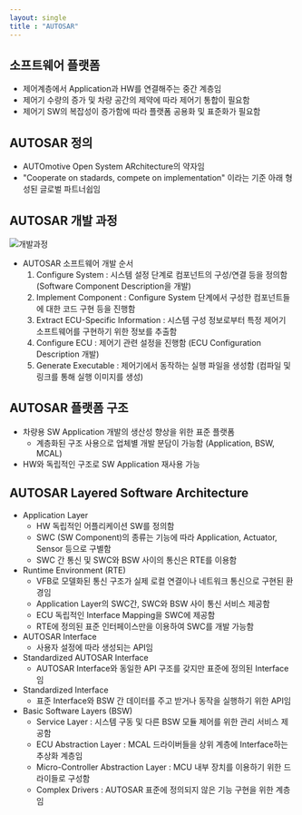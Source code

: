 ```yaml
---
layout: single
title : "AUTOSAR"
---
```


## 소프트웨어 플랫폼

- 제어계층에서 Application과 HW를 연결해주는 중간 계층임
- 제어기 수량의 증가 및 차량 공간의 제약에 따라 제어기 통합이 필요함
- 제어기 SW의 복잡성이 증가함에 따라 플랫폼 공용화 및 표준화가 필요함

## AUTOSAR 정의

- AUTOmotive Open System ARchitecture의 약자임
- "Cooperate on stadards, compete on implementation" 이라는 기준 아래 형성된 글로벌 파트너쉽임

## AUTOSAR 개발 과정

![개발과정](http://ace-knu.github.io/assets/img/autosar/개발과정.png)

- AUTOSAR 소프트웨어 개발 순서
  1. Configure System : 시스템 설정 단계로 컴포넌트의 구성/연결 등을 정의함 (Software Component Description을 개발)
  2. Implement Component : Configure System 단계에서 구성한 컴포넌트들에 대한 코드 구현 등을 진행함
  3. Extract ECU-Specific Information : 시스템 구성 정보로부터 특정 제어기 소프트웨어를 구현하기 위한 정보를 추출함
  4. Configure ECU : 제어기 관련 설정을 진행함 (ECU Configuration Description 개발)
  5. Generate Executable : 제어기에서 동작하는 실행 파일을 생성함 (컴파일 및 링크를 통해 실행 이미지를 생성)

## AUTOSAR 플랫폼 구조 

- 차량용 SW Application 개발의 생산성 향상을 위한 표준 플랫폼
  - 계층화된 구조 사용으로 업체별 개발 분담이 가능함 (Application, BSW, MCAL)
- HW와 독립적인 구조로 SW Application 재사용 가능

## AUTOSAR Layered Software Architecture

- Application Layer
  - HW 독립적인 어플리케이션 SW를 정의함
  - SWC (SW Component)의 종류는 기능에 따라 Application, Actuator, Sensor 등으로 구별함
  - SWC 간 통신 및 SWC와 BSW 사이의 통신은 RTE를 이용함
- Runtime Environment (RTE)
  - VFB로 모델화된 통신 구조가 실제 로컬 연결이나 네트워크 통신으로 구현된 환경임
  - Application Layer의 SWC간, SWC와 BSW 사이 통신 서비스 제공함
  - ECU 독립적인 Interface Mapping을 SWC에 제공함
  - RTE에 정의된 표준 인터페이스만을 이용하여 SWC를 개발 가능함
- AUTOSAR Interface
  - 사용자 설정에 따라 생성되는 API임
- Standardized AUTOSAR Interface
  - AUTOSAR Interface와 동일한 API 구조를 갖지만 표준에 정의된 Interface임
- Standardized Interface
  - 표준 Interface와 BSW 간 데이터를 주고 받거나 동작을 실행하기 위한 API임
- Basic Software Layers (BSW)
  - Service Layer : 시스템 구동 및 다른 BSW 모듈 제어를 위한 관리 서비스 제공함
  - ECU  Abstraction Layer : MCAL 드라이버들을 상위 계층에 Interface하는 추상화 계층임
  - Micro-Controller Abstraction Layer : MCU 내부 장치를 이용하기 위한 드라이들로 구성함
  - Complex Drivers : AUTOSAR 표준에 정의되지 않은 기능 구현을 위한 계층임